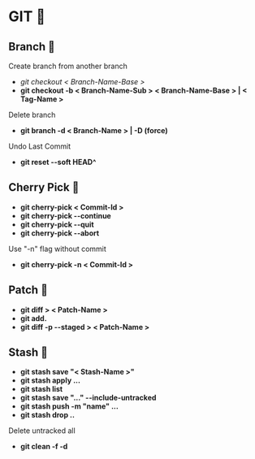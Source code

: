 
# GIT :rainbow: 

## Branch  :evergreen_tree:

Create branch from another branch

- *git checkout < Branch-Name-Base >*  
- **git checkout -b < Branch-Name-Sub > < Branch-Name-Base > | < Tag-Name >**  

Delete branch  
- **git branch -d < Branch-Name > | -D (force)**

Undo Last Commit 
- **git reset --soft HEAD^** 

## Cherry Pick  :cherries:
- **git cherry-pick < Commit-Id >**  
- **git cherry-pick --continue**  
- **git cherry-pick --quit**  
- **git cherry-pick --abort**  

Use "-n" flag without commit
- **git cherry-pick -n  < Commit-Id >**

## Patch  :jeans:
- **git diff > < Patch-Name >**
- **git add.**
- **git diff -p --staged >  < Patch-Name >**

## Stash  :briefcase:
- **git stash save "< Stash-Name >"**
- **git stash apply ...**
- **git stash list**
- **git stash save "..." --include-untracked**
- **git stash push -m "name" ...**
- **git stash drop ..**

Delete untracked all  
- **git clean -f -d**
